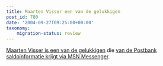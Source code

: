 ```yaml
---
title: Maarten Visser een van de gelukkigen
post_id: 780
date: '2004-09-27T09:25:00+00:00'
taxonomy:
    migration-status: review
---
```

[Maarten Visser is een van de gelukkigen](https://web.archive.org/web/20050207105915/http://www.maartenvisser.nl/pivot/entry.php?id=498) die [van de Postbank saldoinformatie krijgt via MSN Messenger](https://web.archive.org/web/20050207105915/http://vanbregt.blogspot.com/2004/09/saldo-informatie-postbank-via-msn.html).